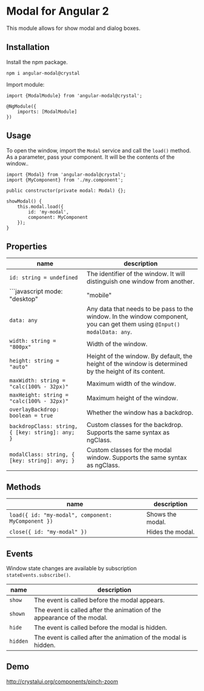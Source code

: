 # Modal for Angular 2

This module allows for show modal and dialog boxes.

## Installation

Install the npm package.

	npm i angular-modal@crystal

Import module:

	import {ModalModule} from 'angular-modal@crystal';

	@NgModule({
	    imports: [ModalModule]
	})

## Usage
To open the window, import the `Modal` service and call the `load()` method. As a parameter, pass your component. It will be the contents of the window..

	import {Modal} from 'angular-modal@crystal';
	import {MyComponent} from './my.component';

	public constructor(private modal: Modal) {};

	showModal() {
	    this.modal.load({
	        id: 'my-modal', 
	        component: MyComponent
	    });
	}

## Properties

| name | description |
|------------------------|---------------------------------------------|
| `id: string = undefined` | The identifier of the window. It will distinguish one window from another. |
| ```javascript mode: "desktop" | "mobile" | "dialog" = "desktop"``` | The type of the window template. |
| `data: any` | Any data that needs to be pass to the window. In the window component, you can get them using `@Input() modalData: any`. |
| `width: string = "800px"` | Width of the window. |
| `height: string = "auto"` | Height of the window. By default, the height of the window is determined by the height of its content. |
| `maxWidth: string = "calc(100% - 32px)"` | Maximum width of the window. |
| `maxHeight: string = "calc(100% - 32px)"` | Maximum height of the window. |
| `overlayBackdrop: boolean = true` | Whether the window has a backdrop. |
| `backdropClass: string, { [key: string]: any; }` | Custom classes for the backdrop. Supports the same syntax as ngClass. |
| `modalClass: string, { [key: string]: any; }` | Custom classes for the modal window. Supports the same syntax as ngClass. |

## Methods

| name | description |
|------------------------|---------------------------------------------|
| `load({ id: "my-modal", component: MyComponent })` | Shows the modal. |
| `close({ id: "my-modal" })` | Hides the modal. |

## Events

Window state changes are available by subscription `stateEvents.subscribe()`.

| name | description |
|------------------------|---------------------------------------------|
| `show` | The event is called before the modal appears. |
| `shown` | The event is called after the animation of the appearance of the modal. |
| `hide` | The event is called before the modal is hidden. |
| `hidden` | The event is called after the animation of the modal is hidden. |


## Demo 

http://crystalui.org/components/pinch-zoom
